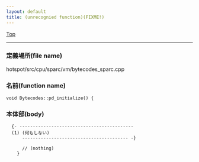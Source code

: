 ```yaml
---
layout: default
title: (unrecognied function)(FIXME!)
---
```

[Top](../index.html)

--- 
### 定義場所(file name)
hotspot/src/cpu/sparc/vm/bytecodes_sparc.cpp

### 名前(function name)
```
void Bytecodes::pd_initialize() {
```

### 本体部(body)
```
  {- -------------------------------------------
  (1) (何もしない)
      ---------------------------------------- -}

	  // (nothing)
	}
	
```


